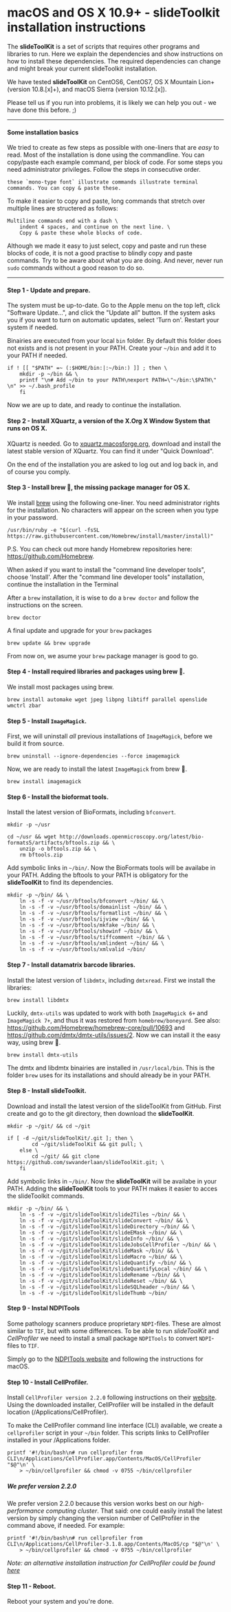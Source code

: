 macOS and OS X 10.9+ - slideToolkit installation instructions
============

The **slideToolKit** is a set of scripts that requires other programs and libraries to run. Here we explain the dependencies and show instructions on how to install these dependencies. The required dependencies can change and might break your current slideToolkit installation.

We have tested **slideToolKit** on CentOS6, CentOS7, OS X Mountain Lion+ (version 10.8.[x]+), and macOS Sierra (version 10.12.[x]).

Please tell us if you run into problems, it is likely we can help you out - we have done this before. ;)

--------------

#### Some installation basics

We tried to create as few steps as possible with one-liners that are *easy* to read. Most of the installation is done using the commandline. You can copy/paste each example command, per block of code. For some steps you need administrator privileges. Follow the steps in consecutive order.

```
these `mono-type font` illustrate commands illustrate terminal commands. You can copy & paste these.
```

To make it easier to copy and paste, long commands that stretch over multiple lines are structered as follows:

```
Multiline commands end with a dash \
	indent 4 spaces, and continue on the next line. \
	Copy & paste these whole blocks of code.
```

Although we made it easy to just select, copy and paste and run these blocks of code, it is not a good practise to blindly copy and paste commands. Try to be aware about what you are doing. And never, never run `sudo` commands without a good reason to do so.

--------------

#### Step 1 - Update and prepare.
The system must be up-to-date. Go to the Apple menu on the top left, click "Software Update...", and click the "Update all" button. If the system asks you if you want to turn on automatic updates, select 'Turn on'. Restart your system if needed.

Binairies are executed from your local `bin` folder. By default this folder does not exists and is not present in your PATH. Create your `~/bin` and add it to your PATH if needed.

```
if ! [[ "$PATH" =~ (:$HOME/bin:|:~/bin:) ]] ; then \
	mkdir -p ~/bin && \
	printf "\n# Add ~/bin to your PATH\nexport PATH=\"~/bin:\$PATH\" \n" >> ~/.bash_profile
	fi
```

Now we are up to date, and ready to continue the installation.

#### Step 2 - Install XQuartz, a version of the X.Org X Window System that runs on OS X.
XQuartz is needed. Go to [xquartz.macosforge.org](http://xquartz.macosforge.org), download and install the latest stable version of XQuartz. You can find it under "Quick Download".

On the end of the installation you are asked to log out and log back in, and of course you comply.

#### Step 3 - Install brew 🍺, the missing package manager for OS X.
We install [brew](http://brew.sh) using the following one-liner. You need administrator rights for the installation. No characters will appear on the screen when you type in your password.

```
/usr/bin/ruby -e "$(curl -fsSL https://raw.githubusercontent.com/Homebrew/install/master/install)"
```
P.S. You can check out more handy Homebrew repositories here: https://github.com/Homebrew.

When asked if you want to install the "command line developer tools", choose 'Install'. After the "command line developer tools" installation, continue the installation in the Terminal

After a `brew` installation, it is wise to do a `brew doctor` and follow the instructions on the screen.

```
brew doctor
```
A final update and upgrade for your `brew` packages

```
brew update && brew upgrade
```

From now on, we asume your `brew` package manager is good to go.

#### Step 4 - Install required libraries and packages using brew 🍺.
We install most packages using brew.

```
brew install automake wget jpeg libpng libtiff parallel openslide wmctrl zbar
```

#### Step 5 - Install `ImageMagick`.
First, we will uninstall *all* previous installations of `ImageMagick`, before we build it from source.

```
brew uninstall --ignore-dependencies --force imagemagick
```

Now, we are ready to install the latest `ImageMagick` from brew 🍺. 

```
brew install imagemagick 
```

#### Step 6 - Install the bioformat tools.
Install the latest version of BioFormats, including `bfconvert`.

```
mkdir -p ~/usr
```
```
cd ~/usr && wget http://downloads.openmicroscopy.org/latest/bio-formats5/artifacts/bftools.zip && \
	unzip -o bftools.zip && \
	rm bftools.zip
```
Add symbolic links in `~/bin/`. Now the BioFormats tools will be availabe in your PATH. Adding the bftools  to your PATH is obligatory for the **slideToolKit** to find its dependencies.

```
mkdir -p ~/bin/ && \
	ln -s -f -v ~/usr/bftools/bfconvert ~/bin/ && \
	ln -s -f -v ~/usr/bftools/domainlist ~/bin/ && \
	ln -s -f -v ~/usr/bftools/formatlist ~/bin/ && \
	ln -s -f -v ~/usr/bftools/ijview ~/bin/ && \
	ln -s -f -v ~/usr/bftools/mkfake ~/bin/ && \
	ln -s -f -v ~/usr/bftools/showinf ~/bin/ && \
	ln -s -f -v ~/usr/bftools/tiffcomment ~/bin/ && \
	ln -s -f -v ~/usr/bftools/xmlindent ~/bin/ && \
	ln -s -f -v ~/usr/bftools/xmlvalid ~/bin/
```

#### Step 7 - Install datamatrix barcode libraries.
Install the latest version of `libdmtx`, including `dmtxread`. First we install the libraries:

```
brew install libdmtx
```

Luckily, `dmtx-utils` was updated to work with both `ImageMagick 6+` and `ImageMagick 7+`, and thus it was restored from `homebrew/boneyard`. See also: https://github.com/Homebrew/homebrew-core/pull/10693 and https://github.com/dmtx/dmtx-utils/issues/2. Now we can install it the easy way, using brew 🍺. 

```
brew install dmtx-utils
```

The dmtx and libdmtx binairies are installed in `/usr/local/bin`. This is the folder `brew` uses for its installations and should already be in your PATH.

#### Step 8 - Install slideToolkit.
Download and install the latest version of the slideToolKit from GitHub. First create and go to the git directory, then download the **slideToolKit**.

```
mkdir -p ~/git/ && cd ~/git
```
```
if [ -d ~/git/slideToolKit/.git ]; then \
		cd ~/git/slideToolKit && git pull; \
	else \
		cd ~/git/ && git clone https://github.com/swvanderlaan/slideToolKit.git; \
	fi
```

Add symbolic links in `~/bin/`. Now the **slideToolKit** will be availabe in your PATH. Adding the **slideToolKit** tools to your PATH makes it easier to acces the slideToolkit commands.

```
mkdir -p ~/bin/ && \
	ln -s -f -v ~/git/slideToolKit/slide2Tiles ~/bin/ && \
	ln -s -f -v ~/git/slideToolKit/slideConvert ~/bin/ && \
	ln -s -f -v ~/git/slideToolKit/slideDirectory ~/bin/ && \
	ln -s -f -v ~/git/slideToolKit/slideEMask ~/bin/ && \
	ln -s -f -v ~/git/slideToolKit/slideInfo ~/bin/ && \
	ln -s -f -v ~/git/slideToolKit/slideJobsCellProfiler ~/bin/ && \
	ln -s -f -v ~/git/slideToolKit/slideMask ~/bin/ && \
	ln -s -f -v ~/git/slideToolKit/slideMacro ~/bin/ && \
	ln -s -f -v ~/git/slideToolKit/slideQuantify ~/bin/ && \
	ln -s -f -v ~/git/slideToolKit/slideQuantifyLocal ~/bin/ && \
	ln -s -f -v ~/git/slideToolKit/slideRename ~/bin/ && \
	ln -s -f -v ~/git/slideToolKit/slideReset ~/bin/ && \
	ln -s -f -v ~/git/slideToolKit/slideSQLheader ~/bin/ && \
	ln -s -f -v ~/git/slideToolKit/slideThumb ~/bin/ 
```

#### Step 9 - Instal NDPITools

Some pathology scanners produce proprietary `NDPI`-files. These are almost similar to `TIF`, but with some differences. To be able to run _slideToolKit_ and _CellProfiler_ we need to install a small package `NDPITools` to convert `NDPI`-files to `TIF`. 

Simply go to the [NDPITools website](https://www.imnc.in2p3.fr/pagesperso/deroulers/software/ndpitools/) and following the instructions for macOS.

#### Step 10 - Install CellProfiler.
Install `CellProfiler version 2.2.0` following instructions on their [website](http://cellprofiler.org/download.shtml). Using the downloaded installer, CellProfiler will be installed in the default location (/Applications/CellProfiler).

To make the CellProfiler command line interface (CLI) available, we create a `cellprofiler` script in your `~/bin` folder. This scripts links to CellProfiler installed in your /Applications folder.

```
printf '#!/bin/bash\n# run cellprofiler from CLI\n/Applications/CellProfiler.app/Contents/MacOS/CellProfiler "$@"\n' \
    > ~/bin/cellprofiler && chmod -v 0755 ~/bin/cellprofiler

```

##### We prefer version 2.2.0
We prefer version 2.2.0 because this version works best on our _high-performance computing cluster_. That said: one could easily install the latest version by simply changing the version number of CellProfiler in the command above, if needed. For example:

```
printf '#!/bin/bash\n# run cellprofiler from CLI\n/Applications/CellProfiler-3.1.8.app/Contents/MacOS/cp "$@"\n' \
    > ~/bin/cellprofiler && chmod -v 0755 ~/bin/cellprofiler
```

_Note: an alternative installation instruction for CellProfiler could be found [here](https://github.com/CellProfiler/CellProfiler/wiki/Source-installation-%28OS-X-and-macOS%29)_

#### Step 11 - Reboot.
Reboot your system and you're done.

